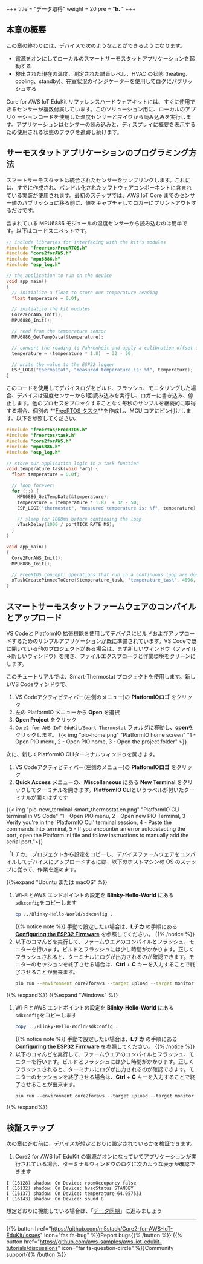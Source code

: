 +++
title = "データ取得"
weight = 20
pre = "<b>b. </b>"
+++

## 本章の概要
この章の終わりには、デバイスで次のようなことができるようになります。

* 電源をオンにしてローカルのスマートサーモスタットアプリケーションを起動する
* 検出された現在の温度、測定された雑音レベル、HVAC の状態 (heating、cooling、standby)、在室状況のインジケーターを使用してログにパブリッシュする

Core for AWS IoT EduKit リファレンスハードウェアキットには、すぐに使用できるセンサーが複数付属しています。このソリューション用に、ローカルのアプリケーションコードを使用した温度センサーとマイクから読み込みを実行します。アプリケーションはセンサーの読み込みと、ディスプレイに概要を表示するため使用される状態のフラグを追跡し続けます。

## サーモスタットアプリケーションのプログラミング方法
スマートサーモスタットは統合されたセンサーをサンプリングします。これには、すでに作成され、バンドル化されたソフトウェアコンポーネントに含まれている実装が使用されます。最初のステップでは、AWS IoT Core までのセンサー値のパブリッシュに移る前に、値をキャプチャしてロガーにプリントアウトするだけです。

含まれている MPU6886 モジュールの温度センサーから読み込むのは簡単です。以下はコードスニペットです。

```c
// include libraries for interfacing with the kit's modules
#include "freertos/FreeRTOS.h"
#include "core2forAWS.h"
#include "mpu6886.h"
#include "esp_log.h"

// the application to run on the device
void app_main()
{
  // initialize a float to store our temperature reading
  float temperature = 0.0f;

  // initialize the kit modules
  Core2ForAWS_Init();
  MPU6886_Init();

  // read from the temperature sensor
  MPU6886_GetTempData(&temperature);

  // convert the reading to Fahrenheit and apply a calibration offset of -50
  temperature = (temperature * 1.8)  + 32 - 50;

  // write the value to the ESP32 logger
  ESP_LOGI("thermostat", "measured temperature is: %f", temperature);
}
```

このコードを使用してデバイスログをビルド、フラッシュ、モニタリングした場合、デバイスは温度センサーから1回読み込みを実行し、ロガーに書き込み、停止します。他のプロセスをブロックすることなく毎秒のサンプルを継続的に取得する場合、個別の **[FreeRTOS タスク](https://docs.espressif.com/projects/esp-idf/en/v4.2/esp32/api-reference/system/freertos.html#_CPPv423xTaskCreatePinnedToCore14TaskFunction_tPCKcK8uint32_tPCv11UBaseType_tPC12TaskHandle_tK10BaseType_t)**を作成し、MCU コアにピン付けします。以下を参照してください。

```c
#include "freertos/FreeRTOS.h"
#include "freertos/task.h"
#include "core2forAWS.h"
#include "mpu6886.h"
#include "esp_log.h"

// store our application logic in a task function
void temperature_task(void *arg) {
  float temperature = 0.0f;

  // loop forever!
  for (;;) {
    MPU6886_GetTempData(&temperature);
    temperature = (temperature * 1.8)  + 32 - 50;
    ESP_LOGI("thermostat", "measured temperature is: %f", temperature);

    // sleep for 1000ms before continuing the loop
    vTaskDelay(1000 / portTICK_RATE_MS);
  }
}

void app_main()
{
  Core2ForAWS_Init();
  MPU6886_Init();

  // FreeRTOS concept: operations that run in a continuous loop are done in tasks
  xTaskCreatePinnedToCore(&temperature_task, "temperature_task", 4096, NULL, 5, NULL, 1);
}
```

## スマートサーモスタットファームウェアのコンパイルとアップロード
VS Codeと PlatformIO 拡張機能を使用してデバイスにビルドおよびアップロードするためのサンプルアプリケーションが既に準備されています。VS Codeで既に開いている他のプロジェクトがある場合は、まず新しいウィンドウ（ファイル→新しいウィンドウ）を開き、ファイルエクスプローラと作業環境をクリーンにします。

このチュートリアルでは、Smart-Thermostat プロジェクトを使用します。新しいVS Codeウィンドウで、 
1. VS Codeアクティビティバー(左側のメニュー)の **PlatformIOロゴ** をクリック
2. 左の PlatformIO メニューから **Open** を選択
3. **Open Project** をクリック
4. `Core2-for-AWS-IoT-EduKit/Smart-Thermostat` フォルダに移動し、**open**をクリックします。
{{< img "pio-home.png" "PlatformIO home screen" "1 - Open PIO menu, 2 - Open PIO home, 3 - Open the project folder" >}}

次に、新しくPlatformIO CLIターミナルウィンドゥを開きます。
1. VS Codeアクティビティバー(左側のメニュー)の **PlatformIOロゴ** をクリック
2. **Quick Access** メニューの、**Miscellaneous** にある **New Terminal** をクリックしてターミナルを開きます。**PlatformIO CLI**というラベルが付いたターミナルが開くはずです

{{< img "pio-new_terminal-smart_thermostat.en.png" "PlatformIO CLI terminal in VS Code" "1 - Open PIO menu, 2 - Open new PIO Terminal, 3 - Verify you're in the 'PlatformIO CLI' terminal session, 4 - Paste the commands into terminal, 5 - If you encounter an error autodetecting the port, open the Platform.ini file and follow instructions to manually add the serial port.">}}

「Lチカ」 プロジェクトから設定をコピーし、デバイスファームウェアをコンパイルしてデバイスにアップロードするには、以下のホストマシンの OS のステップに従って、作業を進めます。

{{%expand "Ubuntu または macOS" %}}
1. Wi-FiとAWS エンドポイントの設定を **Blinky-Hello-World** にある`sdkconfig`をコピーします
   ```bash
   cp ../Blinky-Hello-World/sdkconfig .
   ```
   {{% notice note %}}
   手動で設定したい場合は、**Lチカ** の手順にある **[Configuring the ESP32 Firmware](/jp/blinky-hello-world/connecting-to-aws.html#esp32-)** を参照してください。
   {{% /notice %}}
2. 以下のコマんどを実行して、ファームウエアのコンパイルとフラッシュ、モニターを行います。ビルドとフラッシュには少し時間がかかります。正しくフラッシュされると、ターミナルにログが出力されるのが確認できます。モニターのセッションを終了させる場合は、**Ctrl** + **C** キーを入力することで終了させることが出来ます。
   ```bash
   pio run --environment core2foraws --target upload --target monitor 
   ```
{{% /expand%}}
{{%expand "Windows" %}}
1. Wi-FiとAWS エンドポイントの設定を **Blinky-Hello-World** にある`sdkconfig`をコピーします
   ```PowerShell
   copy ../Blinky-Hello-World/sdkconfig .
   ```
   {{% notice note %}}
   手動で設定したい場合は、**Lチカ** の手順にある **[Configuring the ESP32 Firmware](/jp/blinky-hello-world/connecting-to-aws.html#esp32-)** を参照してください。
   {{% /notice %}}
2. 以下のコマんどを実行して、ファームウエアのコンパイルとフラッシュ、モニターを行います。ビルドとフラッシュには少し時間がかかります。正しくフラッシュされると、ターミナルにログが出力されるのが確認できます。モニターのセッションを終了させる場合は、**Ctrl** + **C** キーを入力することで終了させることが出来ます。
   ```PowerShell
   pio run --environment core2foraws --target upload --target monitor 
   ```
{{% /expand%}}

## 検証ステップ
次の章に進む前に、デバイスが想定どおりに設定されているかを検証できます。

1. Core2 for AWS IoT EduKit の電源がオンになっていてアプリケーションが実行されている場合、ターミナルウィンドウのログに次のような表示が確認できます

```
I (16128) shadow: On Device: roomOccupancy false
I (16132) shadow: On Device: hvacStatus STANDBY
I (16137) shadow: On Device: temperature 64.057533
I (16143) shadow: On Device: sound 8
```

想定どおりに機能している場合は、「[データ同期](/jp/smart-thermostat/data-sync.html)」に進みましょう

---
{{% button href="https://github.com/m5stack/Core2-for-AWS-IoT-EduKit/issues" icon="fas fa-bug" %}}Report bugs{{% /button %}} {{% button href="https://github.com/aws-samples/aws-iot-edukit-tutorials/discussions" icon="far fa-question-circle" %}}Community support{{% /button %}}